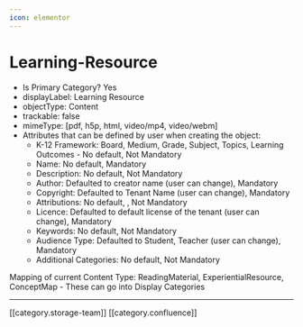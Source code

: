 ```yaml
---
icon: elementor
---
```


# Learning-Resource

* Is Primary Category? Yes
* displayLabel: Learning Resource
* objectType: Content
* trackable: false
* mimeType: \[pdf, h5p, html, video/mp4, video/webm]
* Attributes that can be defined by user when creating the object:
  * K-12 Framework: Board, Medium, Grade, Subject, Topics, Learning Outcomes - No default, Not Mandatory
  * Name: No default, Mandatory
  * Description: No default, Not Mandatory
  * Author: Defaulted to creator name (user can change), Mandatory
  * Copyright: Defaulted to Tenant Name (user can change), Mandatory
  * Attributions: No default, , Not Mandatory
  * Licence: Defaulted to default license of the tenant (user can change), Mandatory
  * Keywords: No default, Not Mandatory
  * Audience Type: Defaulted to Student, Teacher (user can change), Mandatory
  * Additional Categories: No default, Not Mandatory

Mapping of current Content Type: ReadingMaterial, ExperientialResource, ConceptMap - These can go into Display Categories

***

\[\[category.storage-team]] \[\[category.confluence]]
